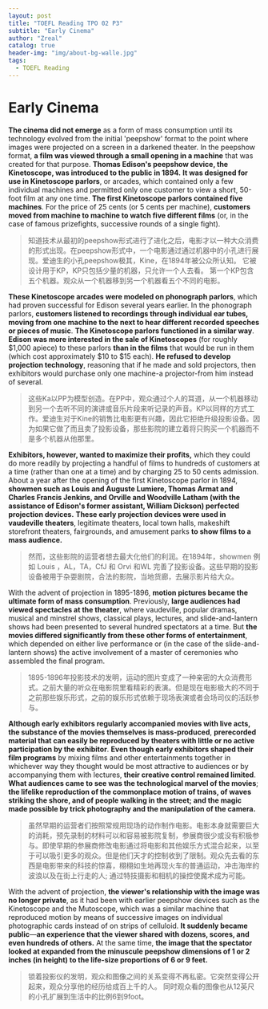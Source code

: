 ```yaml
---
layout: post
title: "TOEFL Reading TPO 02 P3"
subtitle: "Early Cinema"
author: "Zreal"
catalog: true
header-img: "img/about-bg-walle.jpg"
tags:
  - TOEFL Reading
---
```


# Early Cinema

**The cinema did not emerge** as a form of mass consumption until its technology evolved from the initial 'peepshow' format to the point where images were projected on a screen in a darkened theater. In the peepshow format, **a film was viewed through a small opening in a machine** that was created for that purpose. **Thomas Edison's peepshow device, the Kinetoscope, was introduced to the public in 1894.** **It was designed for use in Kinetoscope parlors**, or arcades, which contained only a few individual machines and permitted only one customer to view a short, 50-foot film at any one time. **The first Kinetoscope parlors contained five machines**. For the price of 25 cents (or 5 cents per machine), **customers moved from machine to machine to watch five different films** (or, in the case of famous prizefights, successive rounds of a single fight).

>
>
>知道技术从最初的peepshow形式进行了进化之后，电影才以一种大众消费的形式出现。在peepshow形式中，一个电影通过通过机器中的小孔进行展现。爱迪生的小孔peepshow极其，Kine，在1894年被公众所认知。 它被设计用于KP，KP只包括少量的机器，只允许一个人去看。 第一个KP包含五个机器。观众从一个机器移到另一个机器看五个不同的电影。

**These Kinetoscope arcades were modeled on phonograph parlors**, which had proven successful for Edison several years earlier. In the phonograph parlors, **customers listened to recordings through individual ear tubes, moving from one machine to the next to hear different recorded speeches or pieces of music**. **The Kinetoscope parlors functioned in a similar way**. **Edison was more interested in the sale of Kinetoscopes** (for roughly \$1,000 apiece) to these parlors **than in the films** that would be run in them (which cost approximately \$10 to \$15 each). **He refused to develop projection technology**, reasoning that if he made and sold projectors, then exhibitors would purchase only one machine-a projector-from him instead of several.

>
>
>这些Ka以PP为模型创造。在PP中，观众通过个人的耳道，从一个机器移动到另一个去听不同的演讲或音乐片段来听记录的声音。KP以同样的方式工作。爱迪生对于Kine的销售比电影更有兴趣，因此它拒绝升级投影设备。因为如果它做了而且卖了投影设备，那些影院的建立着将只购买一个机器而不是多个机器从他那里。

**Exhibitors, however, wanted to maximize their profits,** which they could do more readily by projecting a handful of films to hundreds of customers at a time (rather than one at a time) and by charging 25 to 50 cents admission. About a year after the opening of the first Kinetoscope parlor in 1894, **showmen such as Louis and Auguste Lumiere, Thomas Armat and Charles Francis Jenkins, and Orville and Woodville Latham (with the assistance of Edison's former assistant, William Dickson) perfected projection devices.** **These early projection devices were used in vaudeville theaters**, legitimate theaters, local town halls, makeshift storefront theaters, fairgrounds, and amusement parks **to show films to a mass audience.**

>
>
>然而，这些影院的运营者想去最大化他们的利润。在1894年，showmen 例如 Louis ，AL，TA，CfJ 和 Orvi 和WL 完善了投影设备。这些早期的投影设备被用于杂耍剧院，合法的影院，当地货廊，去展示影片给大众。

With the advent of projection in 1895-1896, **motion pictures became the ultimate form of mass consumption**. Previously, **large audiences had viewed spectacles at the theater**, where vaudeville, popular dramas, musical and minstrel shows, classical plays, lectures, and slide-and-lantern shows had been presented to several hundred spectators at a time. But **the movies differed significantly from these other forms of entertainment**, which depended on either live performance or (in the case of the slide-and-lantern shows) the active involvement of a master of ceremonies who assembled the final program.

>
>
>1895-1896年投影技术的发明，运动的图片变成了一种亲密的大众消费形式。之前大量的听众在电影院里看精彩的表演。但是现在电影极大的不同于之前那些娱乐形式，之前的娱乐形式依赖于现场表演或者会场司仪的活跃参与。

**Although early exhibitors regularly accompanied movies with live acts, the substance of the movies themselves is mass-produced**, **prerecorded material that can easily be reproduced by theaters with little or no active participation by the exhibitor**. **Even though early exhibitors shaped their film programs** by mixing films and other entertainments together in whichever way they thought would be most attractive to audiences or by accompanying them with lectures, **their creative control remained limited**. **What audiences came to see was the technological marvel of the movies**; **the lifelike reproduction of the commonplace motion of trains, of waves striking the shore, and of people walking in the street; and the magic made possible by trick photography and the manipulation of the camera.**

>
>
>虽然早期的运营者们按照常规用现场的动作制作电影。电影本身就需要巨大的消耗，预先录制的材料可以和容易被影院复制，参展商很少或没有积极参与。即使早期的参展商修改电影通过将电影和其他娱乐方式混合起来，以至于可以吸引更多的观众。但是他们天才的控制收到了限制。观众先去看的东西是电影带来的科技的惊喜，栩栩如生地再现火车的普通运动，冲击海岸的波浪以及在街上行走的人; 通过特技摄影和相机的操控使魔术成为可能。

With the advent of projection, **the viewer's relationship with the image was no longer private**, as it had been with earlier peepshow devices such as the Kinetoscope and the Mutoscope, which was a similar machine that reproduced motion by means of successive images on individual photographic cards instead of on strips of celluloid. **It suddenly became public**—**an experience that the viewer shared with dozens, scores, and even hundreds of others.** At the same time, **the image that the spectator looked at expanded from the minuscule peepshow dimensions of 1 or 2 inches (in height) to the life-size proportions of 6 or 9 feet.**

>
>
>锁着投影仪的发明，观众和图像之间的关系变得不再私密。它突然变得公开起来，观众分享他的经历给成百上千的人。 同时观众看的图像也从12英尺的小孔扩展到生活中的比例6到9foot。



